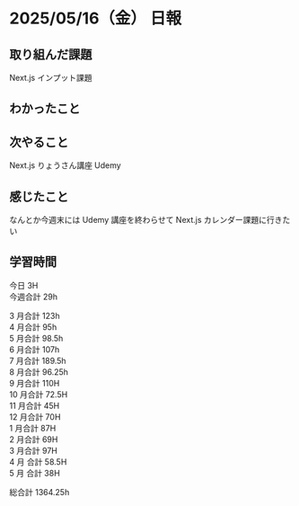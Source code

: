 # 2025/05/16（金） 日報

## 取り組んだ課題

Next.js インプット課題

## わかったこと

## 次やること

Next.js りょうさん講座 Udemy

## 感じたこと

なんとか今週末には Udemy 講座を終わらせて Next.js カレンダー課題に行きたい

## 学習時間

今日 3H
<br />
今週合計 29h
<br />

3 月合計 123h
<br />
4 月合計 95h
<br />
5 月合計 98.5h
<br />
6 月合計 107h
<br />
7 月合計 189.5h
<br />
8 月合計 96.25h
<br />
9 月合計 110H
<br />
10 月合計 72.5H
<br />
11 月合計 45H
<br />
12 月合計 70H
<br />
1 月合計 87H
<br />
2 月合計 69H
<br />
3 月合計 97H
<br />
4 月 合計 58.5H
<br />
5 月 合計 38H

総合計 1364.25h
